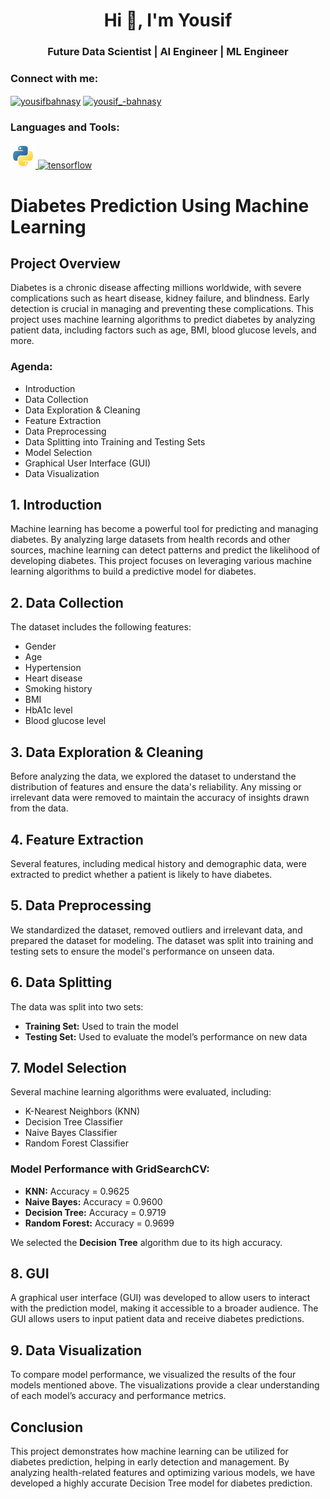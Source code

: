 <h1 align="center">Hi 👋, I'm Yousif</h1>
<h3 align="center">Future Data Scientist | AI Engineer | ML Engineer</h3>

<h3 align="left">Connect with me:</h3>
<p align="left">
<a href="https://linkedin.com/in/yousifbahnasy" target="blank"><img align="center" src="https://raw.githubusercontent.com/rahuldkjain/github-profile-readme-generator/master/src/images/icons/Social/linked-in-alt.svg" alt="yousifbahnasy" height="30" width="40" /></a>
<a href="https://instagram.com/yousif_-bahnasy" target="blank"><img align="center" src="https://raw.githubusercontent.com/rahuldkjain/github-profile-readme-generator/master/src/images/icons/Social/instagram.svg" alt="yousif_-bahnasy" height="30" width="40" /></a>
</p>

<h3 align="left">Languages and Tools:</h3>
<p align="left"> <a href="https://www.python.org" target="_blank" rel="noreferrer"> <img src="https://raw.githubusercontent.com/devicons/devicon/master/icons/python/python-original.svg" alt="python" width="40" height="40"/> </a> <a href="https://www.tensorflow.org" target="_blank" rel="noreferrer"> <img src="https://www.vectorlogo.zone/logos/tensorflow/tensorflow-icon.svg" alt="tensorflow" width="40" height="40"/> </a> </p>

# Diabetes Prediction Using Machine Learning

## Project Overview
Diabetes is a chronic disease affecting millions worldwide, with severe complications such as heart disease, kidney failure, and blindness. Early detection is crucial in managing and preventing these complications. This project uses machine learning algorithms to predict diabetes by analyzing patient data, including factors such as age, BMI, blood glucose levels, and more.

### Agenda:
- Introduction
- Data Collection
- Data Exploration & Cleaning
- Feature Extraction
- Data Preprocessing
- Data Splitting into Training and Testing Sets
- Model Selection
- Graphical User Interface (GUI)
- Data Visualization

## 1. Introduction
Machine learning has become a powerful tool for predicting and managing diabetes. By analyzing large datasets from health records and other sources, machine learning can detect patterns and predict the likelihood of developing diabetes. This project focuses on leveraging various machine learning algorithms to build a predictive model for diabetes.

## 2. Data Collection
The dataset includes the following features:
- Gender
- Age
- Hypertension
- Heart disease
- Smoking history
- BMI
- HbA1c level
- Blood glucose level

## 3. Data Exploration & Cleaning
Before analyzing the data, we explored the dataset to understand the distribution of features and ensure the data's reliability. Any missing or irrelevant data were removed to maintain the accuracy of insights drawn from the data.

## 4. Feature Extraction
Several features, including medical history and demographic data, were extracted to predict whether a patient is likely to have diabetes.

## 5. Data Preprocessing
We standardized the dataset, removed outliers and irrelevant data, and prepared the dataset for modeling. The dataset was split into training and testing sets to ensure the model's performance on unseen data.

## 6. Data Splitting
The data was split into two sets:
- **Training Set:** Used to train the model
- **Testing Set:** Used to evaluate the model’s performance on new data

## 7. Model Selection
Several machine learning algorithms were evaluated, including:
- K-Nearest Neighbors (KNN)
- Decision Tree Classifier
- Naive Bayes Classifier
- Random Forest Classifier

### Model Performance with GridSearchCV:
- **KNN:** Accuracy = 0.9625
- **Naive Bayes:** Accuracy = 0.9600
- **Decision Tree:** Accuracy = 0.9719
- **Random Forest:** Accuracy = 0.9699

We selected the **Decision Tree** algorithm due to its high accuracy.

## 8. GUI
A graphical user interface (GUI) was developed to allow users to interact with the prediction model, making it accessible to a broader audience. The GUI allows users to input patient data and receive diabetes predictions.

## 9. Data Visualization
To compare model performance, we visualized the results of the four models mentioned above. The visualizations provide a clear understanding of each model’s accuracy and performance metrics.

## Conclusion
This project demonstrates how machine learning can be utilized for diabetes prediction, helping in early detection and management. By analyzing health-related features and optimizing various models, we have developed a highly accurate Decision Tree model for diabetes prediction.
